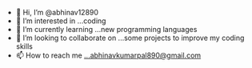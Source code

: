 - 👋 Hi, I’m @abhinav12890
- 👀 I’m interested in ...coding
- 🌱 I’m currently learning ...new programming languages
- 💞️ I’m looking to collaborate on ...some projects to improve my coding skills
- 📫 How to reach me ...abhinavkumarpal890@gmail.com

<!---
abhinav12890/abhinav12890 is a ✨ special ✨ repository because its `README.md` (this file) appears on your GitHub profile.
You can click the Preview link to take a look at your changes.
--->
